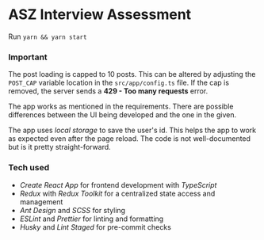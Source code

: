 # ASZ Interview Assessment

Run `yarn && yarn start`

### Important

The post loading is capped to 10 posts. This can be altered by adjusting the `POST_CAP` variable location in the `src/app/config.ts` file.
If the cap is removed, the server sends a **429 - Too many requests** error.

The app works as mentioned in the requirements.
There are possible differences between the UI being developed and the one in the given.

The app uses _local storage_ to save the user's id. This helps the app to work as expected even after the page reload.
The code is not well-documented but is it pretty straight-forward.

### Tech used

-   _Create React App_ for frontend development with _TypeScript_
-   _Redux_ with _Redux Toolkit_ for a centralized state access and management
-   _Ant Design_ and _SCSS_ for styling
-   _ESLint_ and _Prettier_ for linting and formatting
-   _Husky_ and _Lint Staged_ for pre-commit checks
